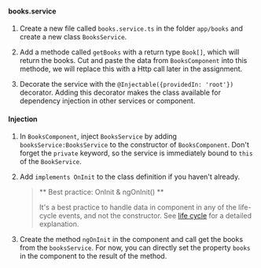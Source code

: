 #### books.service

1. Create a new file called `books.service.ts` in the folder `app/books` and create a new class `BooksService`.

2. Add a methode called `getBooks` with a return type `Book[]`, which will return the books.
    Cut and paste the data from `BooksComponent` into this methode, we will replace this with a Http call later in the assignment.
    
3. Decorate the service with the `@Injectable({providedIn: 'root'})` decorator. Adding this decorator makes the class available for dependency
   injection in other services or component.

#### Injection
  
1. In `BooksComponent`, inject `BooksService` by adding `booksService:BooksService` to the constructor of `BooksComponent`.
   Don't forget the `private` keyword, so the service is immediately bound to `this` of the `BookService`.
    
2. Add `implements OnInit` to the class definition if you haven't already.

    > ** Best practice: OnInit & ngOnInit() **
    > 
    > It's a best practice to handle data in component in any of the life-cycle events, and not the constructor.
    > See [life cycle](https://angular.io/guide/lifecycle-hooks) for a detailed explanation.

3. Create the method `ngOnInit` in the component and call get the books from the `booksService`.
   For now, you can directly set the property `books` in the component to the result of the method.
